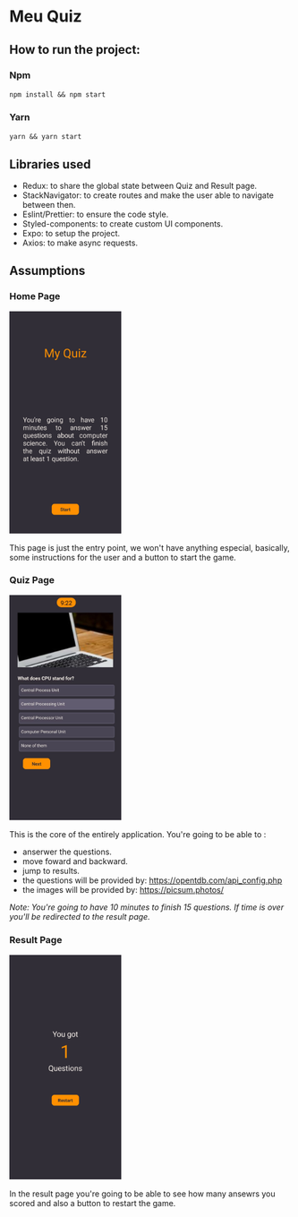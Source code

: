 # Meu Quiz

## How to run the project: 

### Npm
``` 
npm install && npm start
```
### Yarn
``` 
yarn && yarn start
```
## Libraries used
  - Redux: to share the global state between Quiz and Result page. 
  - StackNavigator: to create routes and make the user able to navigate between then.
  - Eslint/Prettier: to ensure the code style.
  - Styled-components: to create custom UI components.
  - Expo: to setup the project.
  - Axios: to make async requests.

## Assumptions

### Home Page

<img src="./src/images/home.jpeg" width=200/>

This page is just the entry point, we won't have anything especial, basically, some instructions for the user and a button to start the game.

### Quiz Page

<img src="./src/images/quiz.jpeg" width=200/>

This is the core of the entirely application. You're going to be able to : 
  - anserwer the questions.
  - move foward and backward.
  - jump to results.
  - the questions will be provided by: https://opentdb.com/api_config.php
  - the images will be provided by: https://picsum.photos/
  
  *Note: You're going to have 10 minutes to finish 15 questions. If time is over you'll be redirected to the result page.*
  
  
### Result Page
  
  <img src="./src/images/result.jpeg" width=200/>

  In the result page you're going to be able to see how many ansewrs you scored and also a button to restart the game.
  


